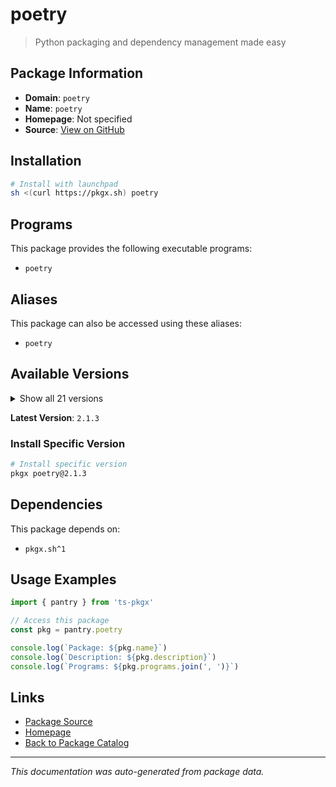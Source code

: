 # poetry

> Python packaging and dependency management made easy

## Package Information

- **Domain**: `poetry`
- **Name**: `poetry`
- **Homepage**: Not specified
- **Source**: [View on GitHub](https://github.com/pkgxdev/pantry/tree/main/projects/python-poetry.org/package.yml)

## Installation

```bash
# Install with launchpad
sh <(curl https://pkgx.sh) poetry
```

## Programs

This package provides the following executable programs:

- `poetry`

## Aliases

This package can also be accessed using these aliases:

- `poetry`

## Available Versions

<details>
<summary>Show all 21 versions</summary>

- `2.1.3`, `2.1.2`, `2.1.1`, `2.1.0`, `2.0.1`
- `2.0.0`, `1.8.5`, `1.8.4`, `1.8.3`, `1.8.2`
- `1.8.1`, `1.8.0`, `1.7.1`, `1.7.0`, `1.6.1`
- `1.6.0`, `1.5.1`, `1.5.0`, `1.4.2`, `1.4.0`
- `1.3.2`

</details>

**Latest Version**: `2.1.3`

### Install Specific Version

```bash
# Install specific version
pkgx poetry@2.1.3
```

## Dependencies

This package depends on:

- `pkgx.sh^1`

## Usage Examples

```typescript
import { pantry } from 'ts-pkgx'

// Access this package
const pkg = pantry.poetry

console.log(`Package: ${pkg.name}`)
console.log(`Description: ${pkg.description}`)
console.log(`Programs: ${pkg.programs.join(', ')}`)
```

## Links

- [Package Source](https://github.com/pkgxdev/pantry/tree/main/projects/python-poetry.org/package.yml)
- [Homepage](#)
- [Back to Package Catalog](../package-catalog.md)

---

*This documentation was auto-generated from package data.*
